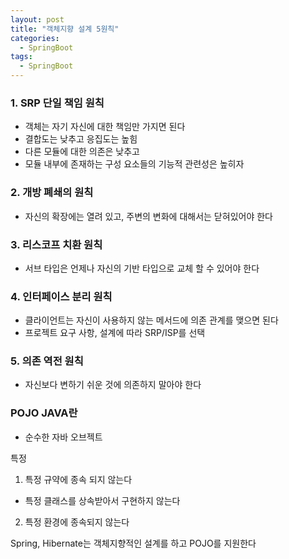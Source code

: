 ```yaml
---
layout: post
title: "객체지향 설계 5원칙"
categories:
  - SpringBoot
tags:
  - SpringBoot
---
```



### 1. SRP 단일 책임 원칙
- 객체는 자기 자신에 대한 책임만 가지면 된다
- 결합도는 낮추고 응집도는 높힘
- 다른 모듈에 대한 의존은 낮추고
- 모듈 내부에 존재하는 구성 요소들의 기능적 관련성은 높히자

### 2. 개방 폐쇄의 원칙
- 자신의 확장에는 열려 있고, 주변의 변화에 대해서는 닫혀있어야 한다

### 3. 리스코프 치환 원칙
- 서브 타입은 언제나 자신의 기반 타입으로 교체 할 수 있어야 한다

### 4. 인터페이스 분리 원칙
- 클라이언트는 자신이 사용하지 않는 메서드에 의존 관계를 맺으면 된다
- 프로젝트 요구 사항, 설계에 따라 SRP/ISP를 선택

### 5. 의존 역전 원칙
- 자신보다 변하기 쉬운 것에 의존하지 말아야 한다


### POJO JAVA란
- 순수한 자바 오브젝트

특정
1. 특정 규약에 종속 되지 않는다
  - 특정 클래스를 상속받아서 구현하지 않는다
2. 특정 환경에 종속되지 않는다

Spring, Hibernate는 객체지향적인 설계를 하고 POJO를 지원한다
